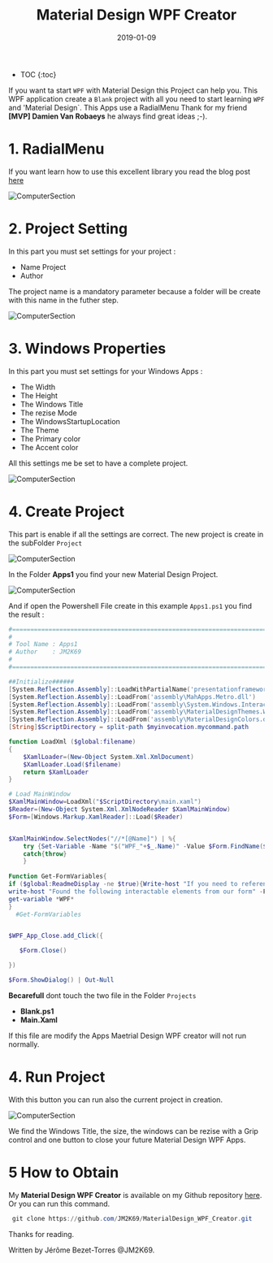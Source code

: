 ﻿---
layout: post
title: "Material Design WPF Creator"
date: 2019-01-09
tags: [PowerShell, Material Design, WPF, XAML, Kaxaml ]
---

* TOC
{:toc}


If you want ta start `WPF` with Material Design this Project can help you. This  WPF application create a `Blank` project with all you need to start learning `WPF` and 'Material Design`. This Apps use a RadialMenu Thank for my friend **[MVP] Damien Van Robaeys** he always find great ideas ;-).

# 1. RadialMenu

If you want learn how to use this excellent library you read the blog post [here](http://www.systanddeploy.com/2018/12/create-cool-wpf-menu-with-powershell.html)


![ComputerSection](/img/RadialMenu.PNG)


# 2. Project Setting

In this part you must set settings for your project :

* Name Project
* Author

The project name is a mandatory parameter because a folder will be create with this name in the futher step.

![ComputerSection](/img/ProjectS.PNG)

# 3. Windows Properties

In this part you must set settings for your Windows Apps :

* The Width
* The Height
* The Windows Title
* The rezise Mode
* The WindowsStartupLocation
* The Theme
* The Primary color
* The Accent color

All this settings me be set to have a complete project.

![ComputerSection](/img/WindowsPs.PNG)

# 4. Create Project

This part is enable if all the settings are correct. The new project is create in the subFolder  `Project`

![ComputerSection](/img/CreatePS.PNG)

In the Folder **Apps1** you find your new Material Design Project.

![ComputerSection](/img/ProjectS1.PNG)

And if open the Powershell File create in this example `Apps1.ps1` you find the result : 

```powershell
#========================================================================
#
# Tool Name	: Apps1
# Author 	: JM2K69
#
#========================================================================

##Initialize######
[System.Reflection.Assembly]::LoadWithPartialName('presentationframework') | out-null
[System.Reflection.Assembly]::LoadFrom('assembly\MahApps.Metro.dll')       			| out-null
[System.Reflection.Assembly]::LoadFrom('assembly\System.Windows.Interactivity.dll') | out-null
[System.Reflection.Assembly]::LoadFrom('assembly\MaterialDesignThemes.Wpf.dll') 			| out-null
[System.Reflection.Assembly]::LoadFrom('assembly\MaterialDesignColors.dll')       			| out-null
[String]$ScriptDirectory = split-path $myinvocation.mycommand.path

function LoadXml ($global:filename)
{
    $XamlLoader=(New-Object System.Xml.XmlDocument)
    $XamlLoader.Load($filename)
    return $XamlLoader
}

# Load MainWindow
$XamlMainWindow=LoadXml("$ScriptDirectory\main.xaml")
$Reader=(New-Object System.Xml.XmlNodeReader $XamlMainWindow)
$Form=[Windows.Markup.XamlReader]::Load($Reader)


$XamlMainWindow.SelectNodes("//*[@Name]") | %{
    try {Set-Variable -Name "$("WPF_"+$_.Name)" -Value $Form.FindName($_.Name) -ErrorAction Stop}
    catch{throw}
    }
 
Function Get-FormVariables{
if ($global:ReadmeDisplay -ne $true){Write-host "If you need to reference this display again, run Get-FormVariables" -ForegroundColor Yellow;$global:ReadmeDisplay=$true}
write-host "Found the following interactable elements from our form" -ForegroundColor Cyan
get-variable *WPF*
}
  #Get-FormVariables


$WPF_App_Close.add_Click({

   $Form.Close()

})

$Form.ShowDialog() | Out-Null


```

**Becarefull** dont touch the two file in the Folder `Projects`

* **Blank.ps1**
* **Main.Xaml**

If this file are modify the Apps Maetrial Design WPF creator will not run normally.

# 4. Run Project

With this button you can run also the current project in creation.

![ComputerSection](/img/FinalS.PNG)

We find the Windows Title, the size, the windows can be rezise with a Grip control and one button to close your future Material Design WPF Apps.

# 5 How to Obtain

My **Material Design WPF Creator** is available on my Github repository [here](https://github.com/JM2K69/MaterialDesign_WPF_Creator). Or you can run this command.

```powershell
 git clone https://github.com/JM2K69/MaterialDesign_WPF_Creator.git
```


Thanks for reading.

Written by Jérôme Bezet-Torres @JM2K69.
